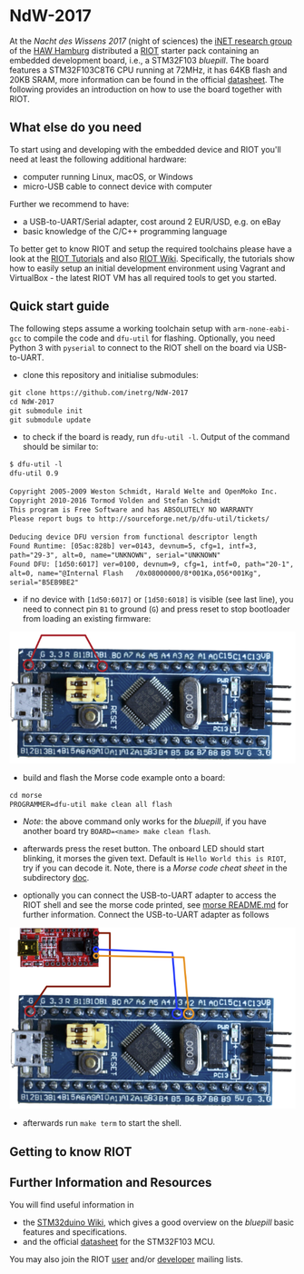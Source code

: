 # NdW-2017

At the *Nacht des Wissens 2017* (night of sciences) the [iNET research group][iNET]
of the [HAW Hamburg][HAW] distributed a [RIOT] starter pack containing an
embedded development board, i.e., a STM32F103 *bluepill*. The board features
a STM32F103C8T6 CPU running at 72MHz, it has 64KB flash and 20KB SRAM, more
information can be found in the official [datasheet]. The following
provides an introduction on how to use the board together with RIOT.

## What else do you need

To start using and developing with the embedded device and RIOT you'll need
at least the following additional hardware:
* computer running Linux, macOS, or Windows
* micro-USB cable to connect device with computer

Further we recommend to have:
* a USB-to-UART/Serial adapter, cost around 2 EUR/USD, e.g. on eBay
* basic knowledge of the C/C++ programming language

To better get to know RIOT and setup the required toolchains please have a look
at the [RIOT Tutorials][Tutorials] and also [RIOT Wiki][Wiki]. Specifically,
the tutorials show how to easily setup an initial development environment using
Vagrant and VirtualBox - the latest RIOT VM has all required tools to get you
started.

## Quick start guide

The following steps assume a working toolchain setup with `arm-none-eabi-gcc`
to compile the code and `dfu-util` for flashing. Optionally, you need Python 3
with `pyserial` to connect to the RIOT shell on the board via USB-to-UART.

* clone this repository and initialise submodules:

```
git clone https://github.com/inetrg/NdW-2017
cd NdW-2017
git submodule init
git submodule update
```

* to check if the board is ready, run `dfu-util -l`.
Output of the command should be similar to:

```
$ dfu-util -l
dfu-util 0.9

Copyright 2005-2009 Weston Schmidt, Harald Welte and OpenMoko Inc.
Copyright 2010-2016 Tormod Volden and Stefan Schmidt
This program is Free Software and has ABSOLUTELY NO WARRANTY
Please report bugs to http://sourceforge.net/p/dfu-util/tickets/

Deducing device DFU version from functional descriptor length
Found Runtime: [05ac:828b] ver=0143, devnum=5, cfg=1, intf=3, path="29-3", alt=0, name="UNKNOWN", serial="UNKNOWN"
Found DFU: [1d50:6017] ver=0100, devnum=9, cfg=1, intf=0, path="20-1", alt=0, name="@Internal Flash   /0x08000000/8*001Ka,056*001Kg", serial="B5EB9BE2"
```

* if no device with `[1d50:6017]` or `[1d50:6018]` is visible (see last line),
you need to connect pin `B1` to ground (`G`) and press reset to stop bootloader
from loading an existing firmware:

![bootloader](/doc/bootloader.png)

* build and flash the Morse code example onto a board:

```
cd morse
PROGRAMMER=dfu-util make clean all flash
```

* *Note*: the above command only works for the *bluepill*, if you have another
board try `BOARD=<name> make clean flash`.

* afterwards press the reset button. The onboard LED should start blinking,
it morses the given text. Default is `Hello World this is RIOT`, try if you
can decode it. Note, there is a *Morse code cheat sheet* in the subdirectory
[doc](/doc/morse_code.pdf).

* optionally you can connect the USB-to-UART adapter to access the RIOT shell
and see the morse code printed, see [morse README.md](/morse/README.md) for
further information. Connect the USB-to-UART adapter as follows

![USB-to-UART](/doc/shell.png)

* afterwards run `make term` to start the shell.

## Getting to know RIOT



## Further Information and Resources

You will find useful information in

* the [STM32duino Wiki][bluepill], which gives a good overview on the *bluepill*
basic features and specifications.
* and the official [datasheet] for the STM32F103 MCU.

You may also join the RIOT [user](https://lists.riot-os.org/mailman/listinfo/users)
and/or [developer](https://lists.riot-os.org/mailman/listinfo/devel) mailing lists.

[HAW]:  http://www.haw-hamburg.de
[iNET]: https://www.inet.haw-hamburg.de
[RIOT]: https://riot-os.org
[Tutorials]: https://github.com/RIOT-OS/Tutorials
[Wiki]: https://github.com/RIOT-OS/RIOT/Wiki

[bluepill]: http://wiki.stm32duino.com/index.php?title=Blue_Pill
[datasheet]: http://www.st.com/resource/en/datasheet/stm32f103c8.pdf
